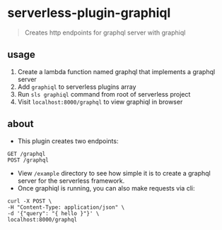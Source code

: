 # serverless-plugin-graphiql

> Creates http endpoints for graphql server with graphiql


## usage

1. Create a lambda function named graphql that implements a graphql server
2. Add `graphiql` to serverless plugins array
3. Run `sls graphiql` command from root of serverless project
4. Visit `localhost:8000/graphql` to view graphiql in browser


## about

- This plugin creates two endpoints:  
```
GET /graphql
POST /graphql
```
- View `/example` directory to see how simple it is to create a graphql server for the serverless framework.
- Once graphiql is running, you can also make requests via cli:
```
curl -X POST \
-H "Content-Type: application/json" \
-d '{"query": "{ hello }"}' \
localhost:8000/graphql
```

